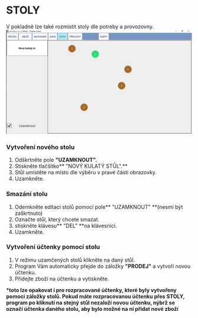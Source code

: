 # STOLY

V pokladně lze také rozmístit stoly dle potreby a provozovny.![](/assets/stoly.PNG)

### Vytvoření nového stolu

1. Odškrtněte pole **"UZAMKNOUT".**
2. Stiskněte tlačšítko** "NOVÝ KULATÝ STŮL".**
3. Stůl umístěte na místo dle výběru v pravé části obrazovky.
4. Uzamkněte.

### Smazání stolu

1. Odemkněte editaci stolů pomocí pole** "UZAMKNOUT" **\(nesmí být zaškrtnuto\)
2. Označte stůl, který chcete smazat.
3. stiskněte klávesu** "DEL" **na klávesnici.
4. Uzamkněte.

### Vytvoření účtenky pomocí stolu

1. V režimu uzamčených stolů klikněte na daný stůl.
2. Program Vám automaticky přejde do záložky **"PRODEJ"** a vytvoří novou účtenku.
3. Přidejte zboží na účtenku a vytiskněte.

**\*toto lze opakovat i pro rozpracované účtenky, které byly vytvořeny pomocí záložky stolů. Pokud máte rozpracovanou účtenku přes STOLY, program po kliknutí na stejný stůl nezaloží novou účtenku, nýbrž se označí účtenka daného stolu, aby bylo možné na ní přidat nové zboží**

